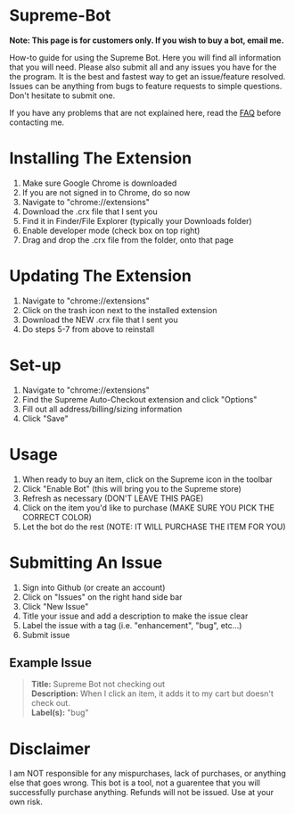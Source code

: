 Supreme-Bot
===========

**Note: This page is for customers only. If you wish to buy a bot, email me.**

How-to guide for using the Supreme Bot. Here you will find all information that you will need. Please also submit all and any issues you have for the the program. It is the best and fastest way to get an issue/feature resolved. Issues can be anything from bugs to feature requests to simple questions. Don't hesitate to submit one. 

If you have any problems that are not explained here, read the [FAQ](FAQ.md) before contacting me. 

Installing The Extension
========================

1. Make sure Google Chrome is downloaded
2. If you are not signed in to Chrome, do so now
3. Navigate to "chrome://extensions"
4. Download the .crx file that I sent you
5. Find it in Finder/File Explorer (typically your Downloads folder)
6. Enable developer mode (check box on top right)
7. Drag and drop the .crx file from the folder, onto that page

Updating The Extension
========================

1. Navigate to "chrome://extensions"
2. Click on the trash icon next to the installed extension
3. Download the NEW .crx file that I sent you
4. Do steps 5-7 from above to reinstall

Set-up
======

1. Navigate to "chrome://extensions"
2. Find the Supreme Auto-Checkout extension and click "Options"
3. Fill out all address/billing/sizing information
4. Click "Save"

Usage
=====

1. When ready to buy an item, click on the Supreme icon in the toolbar
2. Click "Enable Bot" (this will bring you to the Supreme store)
3. Refresh as necessary (DON'T LEAVE THIS PAGE)
4. Click on the item you'd like to purchase (MAKE SURE YOU PICK THE CORRECT COLOR)
5. Let the bot do the rest (NOTE: IT WILL PURCHASE THE ITEM FOR YOU)

Submitting An Issue
===================

1. Sign into Github (or create an account)
2. Click on "Issues" on the right hand side bar
3. Click "New Issue"
4. Title your issue and add a description to make the issue clear
5. Label the issue with a tag (i.e. "enhancement", "bug", etc...)
6. Submit issue


Example Issue
-------------

>**Title:** Supreme Bot not checking out     
>**Description:** When I click an item, it adds it to my cart but doesn't check out.     
>**Label(s):** "bug"     


Disclaimer
==========

I am NOT responsible for any mispurchases, lack of purchases, or anything else that goes wrong. This bot is a tool, not a guarentee that you will successfully purchase anything. Refunds will not be issued. Use at your own risk. 

